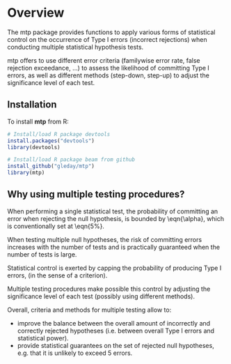 # Overview
The mtp package provides functions to apply
various forms of statistical control on the
occurrence of Type I errors (incorrect rejections)
when conducting multiple statistical hypothesis tests.

mtp offers to use different error criteria
(familywise error rate, false rejection exceedance, ...)
to assess the likelihood of committing Type I errors,
as well as different methods (step-down, step-up)
to adjust the significance level of each test.

## Installation

To install **mtp** from R:

```R
# Install/load R package devtools
install.packages("devtools")
library(devtools)

# Install/load R package beam from github
install_github("gleday/mtp")
library(mtp)
```

## Why using multiple testing procedures?
When performing a single statistical test,
the probability of committing an error when rejecting
the null hypothesis, is bounded by \eqn{\alpha},
which is conventionally set at \eqn{5\%}.

When testing multiple null hypotheses,
the risk of committing errors increases with
the number of tests and is practically guaranteed
when the number of tests is large.

Statistical control is exerted by capping
the probability of producing Type I errors,
(in the sense of a criterion).

Multiple testing procedures make possible this
control by adjusting the significance level of
each test (possibly using different methods).

Overall, criteria and methods for multiple
testing allow to:
- improve the balance between the overall amount of
incorrectly and correctly rejected hypotheses (i.e.
between overall Type I errors and statistical power).
- provide statistical guarantees on the set of
rejected null hypotheses, e.g. that it is unlikely
to exceed 5 errors.
